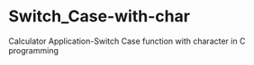 # Switch_Case-with-char
Calculator Application-Switch Case function with character in C programming
